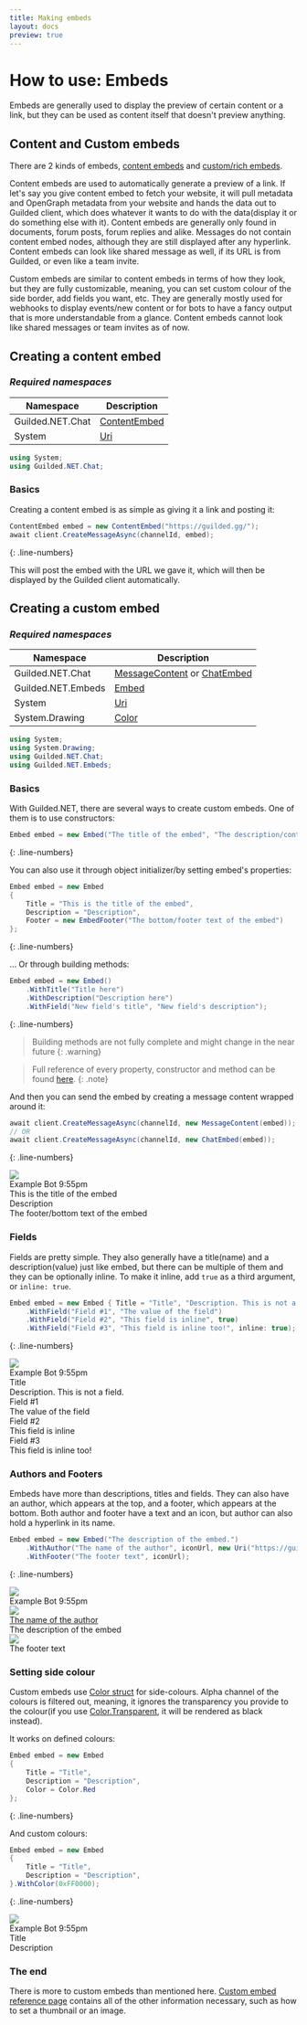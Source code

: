 ```yaml
---
title: Making embeds
layout: docs
preview: true
---
```


# How to use: Embeds

Embeds are generally used to display the preview of certain content or a link, but they can be used as content itself that doesn't preview anything.

## Content and Custom embeds

There are 2 kinds of embeds, [content embeds](/references/ContentEmbed) and [custom/rich embeds](/references/ChatEmbed).

Content embeds are used to automatically generate a preview of a link. If let's say you give content embed to fetch your website, it will pull metadata and OpenGraph metadata from your website and hands the data out to Guilded client, which does whatever it wants to do with the data(display it or do something else with it). Content embeds are generally only found in documents, forum posts, forum replies and alike. Messages do not contain content embed nodes, although they are still displayed after any hyperlink. Content embeds can look like shared message as well, if its URL is from Guilded, or even like a team invite.

Custom embeds are similar to content embeds in terms of how they look, but they are fully customizable, meaning, you can set custom colour of the side border, add fields you want, etc. They are generally mostly used for webhooks to display events/new content or for bots to have a fancy output that is more understandable from a glance. Content embeds cannot look like shared messages or team invites as of now.

## Creating a content embed

### *Required namespaces*

| Namespace          | Description                                                   |
|--------------------|---------------------------------------------------------------|
| Guilded.NET.Chat   | [ContentEmbed](/references/ContentEmbed)                      |
| System             | [Uri](https://docs.microsoft.com/en-us/dotnet/api/system.uri) |

```cs
using System;
using Guilded.NET.Chat;
```

### Basics

Creating a content embed is as simple as giving it a link and posting it:

```cs
ContentEmbed embed = new ContentEmbed("https://guilded.gg/");
await client.CreateMessageAsync(channelId, embed);
```
{: .line-numbers}

This will post the embed with the URL we gave it, which will then be displayed by the Guilded client automatically.

## Creating a custom embed

### *Required namespaces*

| Namespace          | Description                                                                        |
|--------------------|------------------------------------------------------------------------------------|
| Guilded.NET.Chat   | [MessageContent](/references/MessageContent) or [ChatEmbed](/references/ChatEmbed) |
| Guilded.NET.Embeds | [Embed](/references/Embed)                                                         |
| System             | [Uri](https://docs.microsoft.com/en-us/dotnet/api/system.uri)                      |
| System.Drawing     | [Color](https://docs.microsoft.com/en-us/dotnet/api/system.drawing.color)          |

```cs
using System;
using System.Drawing;
using Guilded.NET.Chat;
using Guilded.NET.Embeds;
```

### Basics

With Guilded.NET, there are several ways to create custom embeds. One of them is to use constructors:

```cs
Embed embed = new Embed("The title of the embed", "The description/contents of it", "Footer text at the bottom");
```
{: .line-numbers}

You can also use it through object initializer/by setting embed's properties:

```cs
Embed embed = new Embed
{
    Title = "This is the title of the embed",
    Description = "Description",
    Footer = new EmbedFooter("The bottom/footer text of the embed")
};
```
{: .line-numbers}

... Or through building methods:

```cs
Embed embed = new Embed()
    .WithTitle("Title here")
    .WithDescription("Description here")
    .WithField("New field's title", "New field's description");
```
{: .line-numbers}

> Building methods are not fully complete and might change in the near future
{: .warning}

> Full reference of every property, constructor and method can be found [here](/references/Embed).
{: .note}

And then you can send the embed by creating a message content wrapped around it:
```cs
await client.CreateMessageAsync(channelId, new MessageContent(embed));
// OR
await client.CreateMessageAsync(channelId, new ChatEmbed(embed));
```
{: .line-numbers}
<br/>
<div class="chat-preview">
    <div class="chat-preview-message">
        <div class="preview-avatar">
            <img class="preview-icon" src="https://img.guildedcdn.com/asset/DefaultUserAvatars/profile_5.png"/>
        </div>
        <div class="preview-content">
            <div class="preview-header">
                <span class="preview-name">Example Bot</span>
                <span class="preview-timestamp">9:55pm</span>
            </div>
            <div class="preview-message">
                <div class="gembed">
                    <div class="gembed-inner">
                        <div class="gembed-wrapper">
                            <div class="gembed-body">
                                <div class="gembed-title"><a>This is the title of the embed</a></div>
                                <div class="gembed-description"><a>Description</a></div>
                            </div>
                        </div>
                        <div class="gembed-footer">
                            <div class="gembed-footer-text">
                                <a>The footer/bottom text of the embed</a>
                            </div>
                        </div>
                    </div>
                </div>
            </div>
        </div>
    </div>
</div>

### Fields

Fields are pretty simple. They also generally have a title(name) and a description(value) just like embed, but there can be multiple of them and they can be optionally inline. To make it inline, add `true` as a third argument, or `inline: true`.

```cs
Embed embed = new Embed { Title = "Title", "Description. This is not a field." }
    .WithField("Field #1", "The value of the field")
    .WithField("Field #2", "This field is inline", true)
    .WithField("Field #3", "This field is inline too!", inline: true);
```
{: .line-numbers}
<br/>
<div class="chat-preview">
    <div class="chat-preview-message">
        <div class="preview-avatar">
            <img class="preview-icon" src="https://img.guildedcdn.com/asset/DefaultUserAvatars/profile_5.png"/>
        </div>
        <div class="preview-content">
            <div class="preview-header">
                <span class="preview-name">Example Bot</span>
                <span class="preview-timestamp">9:55pm</span>
            </div>
            <div class="preview-message">
                <div class="gembed">
                    <div class="gembed-inner">
                        <div class="gembed-wrapper">
                            <div class="gembed-body">
                                <div class="gembed-title"><a>Title</a></div>
                                <div class="gembed-description"><a>Description. This is not a field.</a></div>
                                <div class="gembed-fields">
                                    <div class="gembed-field gembed-field">
                                        <div class="gembed-field-title">
                                            <a>Field #1</a>
                                        </div>
                                        <div class="gembed-field-body">
                                            <a>The value of the field</a>
                                        </div>
                                    </div>
                                    <div class="gembed-field gembed-field-inline">
                                        <div class="gembed-field-title">
                                            <a>Field #2</a>
                                        </div>
                                        <div class="gembed-field-body">
                                            <a>This field is inline</a>
                                        </div>
                                    </div>
                                    <div class="gembed-field gembed-field-inline">
                                        <div class="gembed-field-title">
                                            <a>Field #3</a>
                                        </div>
                                        <div class="gembed-field-body">
                                            <a>This field is inline too!</a>
                                        </div>
                                    </div>
                                </div>
                            </div>
                        </div>
                    </div>
                </div>
            </div>
        </div>
    </div>
</div>

### Authors and Footers

Embeds have more than descriptions, titles and fields. They can also have an author, which appears at the top, and a footer, which appears at the bottom. Both author and footer have a text and an icon, but author can also hold a hyperlink in its name.

```cs
Embed embed = new Embed("The description of the embed.")
    .WithAuthor("The name of the author", iconUrl, new Uri("https://guilded.gg/"))
    .WithFooter("The footer text", iconUrl);
```
{: .line-numbers}
<br/>
<div class="chat-preview">
    <div class="chat-preview-message">
        <div class="preview-avatar">
            <img class="preview-icon" src="https://img.guildedcdn.com/asset/DefaultUserAvatars/profile_5.png"/>
        </div>
        <div class="preview-content">
            <div class="preview-header">
                <span class="preview-name">Example Bot</span>
                <span class="preview-timestamp">9:55pm</span>
            </div>
            <div class="preview-message">
                <div class="gembed">
                    <div class="gembed-inner">
                        <div class="gembed-author">
                            <div class="gembed-author-icon">
                                <img class="gembed-img" src="https://img.guildedcdn.com/asset/DefaultUserAvatars/profile_5.png"/>
                            </div>
                            <div class="gembed-author-text">
                                <a href="https://www.guilded.gg/">The name of the author</a>
                            </div>
                        </div>
                        <div class="gembed-wrapper">
                            <div class="gembed-body">
                                <div class="gembed-description"><a>The description of the embed</a></div>
                            </div>
                        </div>
                        <div class="gembed-footer">
                            <div class="gembed-footer-icon">
                                <img class="gembed-img" src="https://img.guildedcdn.com/asset/DefaultUserAvatars/profile_5.png"/>
                            </div>
                            <div class="gembed-footer-text">
                                <a>The footer text</a>
                            </div>
                        </div>
                    </div>
                </div>
            </div>
        </div>
    </div>
</div>

### Setting side colour

Custom embeds use [Color struct](https://docs.microsoft.com/en-us/dotnet/api/system.drawing.color) for side-colours. Alpha channel of the colours is filtered out, meaning, it ignores the transparency you provide to the colour(if you use [Color.Transparent](https://docs.microsoft.com/en-us/dotnet/api/system.drawing.color.transparent), it will be rendered as black instead).

It works on defined colours:
```cs
Embed embed = new Embed
{
    Title = "Title",
    Description = "Description",
    Color = Color.Red
};
```
{: .line-numbers}

And custom colours:
```cs
Embed embed = new Embed
{
    Title = "Title",
    Description = "Description",
}.WithColor(0xFF0000);
```
{: .line-numbers}
<br/>
<div class="chat-preview">
    <div class="chat-preview-message">
        <div class="preview-avatar">
            <img class="preview-icon" src="https://img.guildedcdn.com/asset/DefaultUserAvatars/profile_5.png"/>
        </div>
        <div class="preview-content">
            <div class="preview-header">
                <span class="preview-name">Example Bot</span>
                <span class="preview-timestamp">9:55pm</span>
            </div>
            <div class="preview-message">
                <div class="gembed">
                    <div class="gembed-inner" style="border-left-color: red;">
                        <div class="gembed-wrapper">
                            <div class="gembed-body">
                                <div class="gembed-title"><a>Title</a></div>
                                <div class="gembed-description"><a>Description</a></div>
                            </div>
                        </div>
                    </div>
                </div>
            </div>
        </div>
    </div>
</div>

### The end

There is more to custom embeds than mentioned here. [Custom embed reference page](/references/Embed) contains all of the other information necessary, such as how to set a thumbnail or an image.
